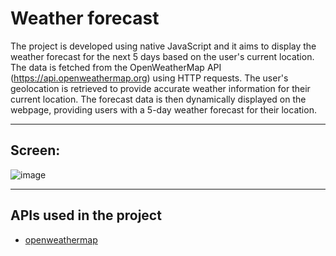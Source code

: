 # Weather forecast

The project is developed using native JavaScript and it aims to display the weather forecast for the next 5 days based on the user's current location. The data is fetched from the OpenWeatherMap API (https://api.openweathermap.org) using HTTP requests. The user's geolocation is retrieved to provide accurate weather information for their current location. The forecast data is then dynamically displayed on the webpage, providing users with a 5-day weather forecast for their location.

---

## Screen:

![image](https://github.com/Agathon006/Forecast_GET_HTTP/assets/64129058/3a4b68fb-7cd2-4791-b93f-aeaaa0f3eeea)

---

## APIs used in the project

- [openweathermap](https://api.openweathermap.org)
